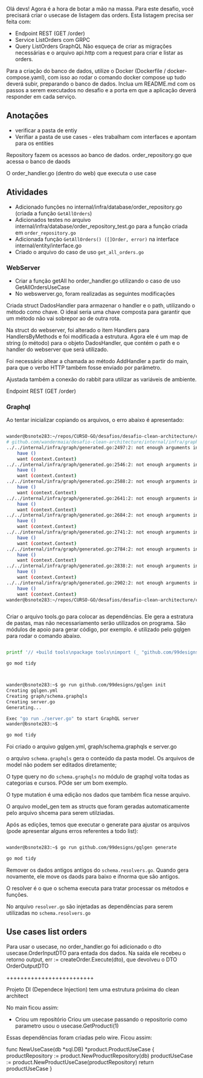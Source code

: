 Olá devs!
Agora é a hora de botar a mão na massa. Para este desafio, você precisará criar o usecase de listagem das orders.
Esta listagem precisa ser feita com:
- Endpoint REST (GET /order)
- Service ListOrders com GRPC
- Query ListOrders GraphQL
Não esqueça de criar as migrações necessárias e o arquivo api.http com a request para criar e listar as orders.

Para a criação do banco de dados, utilize o Docker (Dockerfile / docker-compose.yaml), com isso ao rodar o comando docker compose up tudo deverá subir, preparando o banco de dados.
Inclua um README.md com os passos a serem executados no desafio e a porta em que a aplicação deverá responder em cada serviço.


## Anotações

 - verificar a pasta de entiy
 - Verifiar a pasta de use cases - eles trabalham com interfaces e apontam para os entities


 Repository fazem os acessos ao banco de dados.
        order_repository.go que acessa o banco de daods


O order_handler.go (dentro do web) que executa o use case


## Atividades


- Adicionado funções no internal/infra/database/order_repository.go (criada a função `GetAllOrders`)
- Adicionados testes no arquivo internal/infra/database/order_repository_test.go para a função criada em `order_repository.go`
- Adicionada função `GetAllOrders() ([]Order, error)` na interface internal/entity/interface.go
- Criado o arquivo do caso de uso `get_all_orders.go`

### WebServer

- Criar a função getAll ho order_handler.go utilizando o caso de uso GetAllOrdersUseCase
- No webswerver.go, foram realizadas as seguintes modificações

Criada struct DadosHandler para armazenar o handler e o path, utilizando o método como chave. O ideal seria uma chave composta para garantir que um método não vai sobrepor ao de outra rota.

Na struct do webserver, foi alterado o item Handlers para HandlersByMethods e foi modificada a estrutura. Agora ele é um map de string (o método) para o objeto DadosHandler, que contém o path e o handler do webserver que será utilizado.

Foi necessário altear a chamada ao método AddHandler a partir do main, para que o verbo HTTP também fosse enviado por parâmetro.

Ajustada também a conexão do rabbit para utilizar as variáveis de ambiente.


Endpoint REST (GET /order)



### Graphql

Ao tentar inicializar copiando os arquivos, o erro abaixo é apresentado:

```bash

wander@bsnote283:~/repos/CURSO-GO/desafios/desafio-clean-architecture/cmd/ordersystem$ go run main.go wire_gen.go 
# github.com/wandermaia/desafio-clean-architecture/internal/infra/graph
../../internal/infra/graph/generated.go:2497:2: not enough arguments in call to out.Dispatch
	have ()
	want (context.Context)
../../internal/infra/graph/generated.go:2546:2: not enough arguments in call to out.Dispatch
	have ()
	want (context.Context)
../../internal/infra/graph/generated.go:2588:2: not enough arguments in call to out.Dispatch
	have ()
	want (context.Context)
../../internal/infra/graph/generated.go:2641:2: not enough arguments in call to out.Dispatch
	have ()
	want (context.Context)
../../internal/infra/graph/generated.go:2684:2: not enough arguments in call to out.Dispatch
	have ()
	want (context.Context)
../../internal/infra/graph/generated.go:2741:2: not enough arguments in call to out.Dispatch
	have ()
	want (context.Context)
../../internal/infra/graph/generated.go:2784:2: not enough arguments in call to out.Dispatch
	have ()
	want (context.Context)
../../internal/infra/graph/generated.go:2838:2: not enough arguments in call to out.Dispatch
	have ()
	want (context.Context)
../../internal/infra/graph/generated.go:2902:2: not enough arguments in call to out.Dispatch
	have ()
	want (context.Context)
wander@bsnote283:~/repos/CURSO-GO/desafios/desafio-clean-architecture/cmd/ordersystem$ 



```


Criar o arquivo tools.go para colocar as dependências. Ele gera a estratura de pastas, mas não necessariamento serão utilizados on programa. São módulos de apoio para gerar código, por exemplo. é utilizado pelo gqlgen para rodar o comando abaixo.

```bash

printf '// +build tools\npackage tools\nimport (_ "github.com/99designs/gqlgen"\n _ "github.com/99designs/gqlgen/graphql/introspection")' | gofmt > tools.go

go mod tidy



wander@bsnote283:~$ go run github.com/99designs/gqlgen init
Creating gqlgen.yml
Creating graph/schema.graphqls
Creating server.go
Generating...

Exec "go run ./server.go" to start GraphQL server
wander@bsnote283:~$ 

go mod tidy


```
Foi criado o arquivo gqlgen.yml, graph/schema.graphqls e server.go



o arquivo `schema.graphqls` gera o conteúdo da pasta model. Os arquivos de model não podem ser editados diretamente;


O type query no do `schema.graphqls` no módulo de graphql volta todas as categorias e cursos. POde ser um bom exemplo.

O type mutation é uma edição nos dados que também fica nesse arquivo. 

O arquivo model_gen tem as structs que foram geradas automaticamente pelo arquivo shcema para serem utilziadas.

Após as edições, temos que executar o generate para ajustar os arquivos (pode apresentar alguns erros referentes a todo list):

```bash

wander@bsnote283:~$ go run github.com/99designs/gqlgen generate

go mod tidy


```

Remover os dados antigos  antigos do `schema.resolvers.go`. Quando gera novamente, ele move os daods para baixo e ifnorma que são antigos.

O resolver é o que o schema executa para tratar processar os métodos e funções.

No arquivo `resolver.go` são injetadas as dependências para serem utilizadas no `schema.resolvers.go`



## Use cases list orders


Para usar o usecase, no order_handler.go foi adicionado o dto usecase.OrderInputDTO para entada dos dados. Na saída ele recebeu o retorno
output, err := createOrder.Execute(dto), que devolveu o DTO OrderOutputDTO

+++++++++++++++++++++++++

Projeto DI (Dependece Injection) tem uma estrutura próxima do clean architect

No main ficou assim:

- Criou um repositório
Criou um usecase passando o repositorio como parametro
usou o usecase.GetProducti(1)

Essas dependências foram criadas pelo wire. Ficou assim:

func NewUseCase(db *sql.DB) *product.ProductUseCase {
	productRepository := product.NewProductRepository(db)
	productUseCase := product.NewProductUseCase(productRepository)
	return productUseCase
}